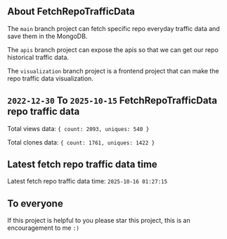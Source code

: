 ## About FetchRepoTrafficData

The `main` branch project can fetch specific repo everyday traffic data and save them in the MongoDB.

The `apis` branch project can expose the apis so that we can get our repo historical traffic data.

The `visualization` branch project is a frontend project that can make the repo traffic data visualization.

## `2022-12-30` To `2025-10-15` FetchRepoTrafficData repo traffic data

Total views data: `{ count: 2093, uniques: 540 }`

Total clones data: `{ count: 1761, uniques: 1422 }`

## Latest fetch repo traffic data time

Latest fetch repo traffic data time: `2025-10-16 01:27:15`

## To everyone

If this project is helpful to you please star this project, this is an encouragement to me `:)`



